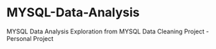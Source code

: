 # MYSQL-Data-Analysis
MYSQL Data Analysis Exploration from MYSQL Data Cleaning Project - Personal Project
